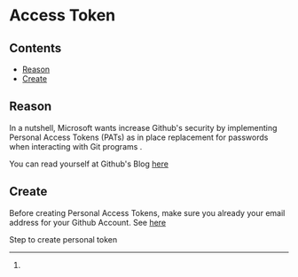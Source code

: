 # Access Token

## Contents
- [Reason]()
- [Create]()

## Reason

In a nutshell, Microsoft wants increase Github's security by implementing Personal Access Tokens (PATs) as in place replacement for passwords when interacting with Git programs .

You can read yourself at Github's Blog [here](https://github.blog/2021-04-05-behind-githubs-new-authentication-token-formats/)

## Create

Before creating Personal Access Tokens, make sure you already your email address for your Github Account.
See [here](https://docs.github.com/en/github/getting-started-with-github/verifying-your-email-address)

Step to create personal token

---

1. 

